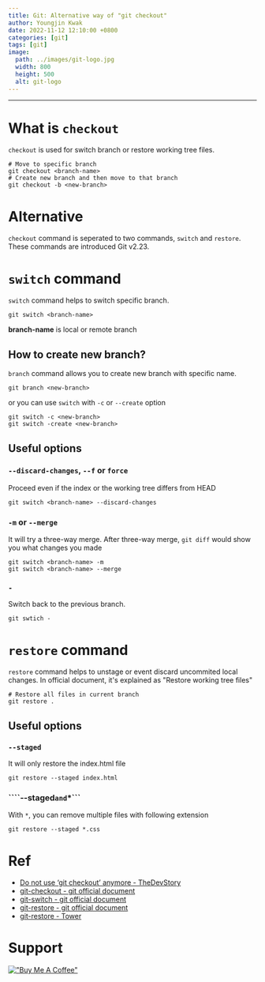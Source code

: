 ```yaml
---
title: Git: Alternative way of "git checkout"
author: Youngjin Kwak
date: 2022-11-12 12:10:00 +0800
categories: [git]
tags: [git]
image:
  path: ../images/git-logo.jpg
  width: 800
  height: 500
  alt: git-logo
---
```

---
# What is ```checkout```
```checkout``` is used for switch branch or restore working tree files.
```shell
# Move to specific branch
git checkout <branch-name>
# Create new branch and then move to that branch
git checkout -b <new-branch>
```

# Alternative
```checkout``` command is seperated to two commands, ```switch``` and ```restore```. These commands are introduced Git v2.23.
# ```switch``` command
```switch``` command helps to switch specific branch.
```shell
git switch <branch-name>
```
**branch-name** is local or remote branch

## How to create new branch?
```branch``` command allows you to create new branch with specific name.
```
git branch <new-branch>
```
or you can use ```switch``` with ```-c``` or ```--create``` option
```shell
git switch -c <new-branch>
git switch -create <new-branch>
```
## Useful options
### ```--discard-changes```, ```--f``` or ```force```
Proceed even if the index or the working tree differs from HEAD
```shell
git switch <branch-name> --discard-changes
```
### ```-m``` or ```--merge```
It will try a three-way merge. After three-way merge, ```git diff``` would show you what changes you made
```shell
git switch <branch-name> -m
git switch <branch-name> --merge
```

### ```-```
Switch back to the previous branch.
```shell
git swtich -
```

# ```restore``` command
```restore``` command helps to unstage or event discard uncommited local changes.
In official document, it's explained as "Restore working tree files"
```shell
# Restore all files in current branch
git restore .
```
## Useful options
### ```--staged```
It will only restore the index.html file
```shell
git restore --staged index.html
```
### ````--staged``` and ```*```
With ```*```, you can remove multiple files with following extension
```shell
git restore --staged *.css
```


# Ref
- [Do not use ‘git checkout’ anymore - TheDevStory](https://medium.com/@materokatti/do-not-use-git-checkout-anymore-aa73c0a43c13)
- [git-checkout - git official document](https://git-scm.com/docs/git-checkout)
- [git-switch - git official document](https://git-scm.com/docs/git-switch)
- [git-restore - git official document](https://git-scm.com/docs/git-restore)
- [git-restore - Tower](https://www.git-tower.com/learn/git/commands/git-restore)

# Support
[!["Buy Me A Coffee"](https://www.buymeacoffee.com/assets/img/custom_images/orange_img.png)](https://www.buymeacoffee.com/youngjinkwak)
